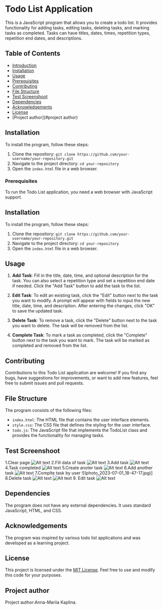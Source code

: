 # Todo List Application

This is a JavaScript program that allows you to create a todo list. It provides functionality for adding tasks, editing tasks, deleting tasks, and marking tasks as completed. Tasks can have titles, dates, times, repetition types, repetition end dates, and descriptions.

## Table of Contents

- [Introduction](#todo-list-application)
- [Installation](#Installation)
- [Usage ](#usage)
- [Prerequisites](#prerequisites)
- [Contributing](#contributing)
- [File Structure](#file-structure)
- [Test Screenshoot](#test-screenshoot)
- [Dependencies](#dependencies)
- [Acknowledgements](#acknowledgements)
- [License](#license)
- [Project author](#project author)


## Installation

To install the program, follow these steps:

1. Clone the repository: `git clone https://github.com/your-username/your-repository.git`
2. Navigate to the project directory: `cd your-repository`
3. Open the `index.html` file in a web browser.


### Prerequisites

To run the Todo List application, you need a web browser with JavaScript support.

## Installation

To install the program, follow these steps:

1. Clone the repository: `git clone https://github.com/your-username/your-repository.git`
2. Navigate to the project directory: `cd your-repository`
3. Open the `index.html` file in a web browser.

## Usage

1. **Add Task**: Fill in the title, date, time, and optional description for the task. You can also select a repetition type and set a repetition end date if needed. Click the "Add Task" button to add the task to the list.

2. **Edit Task**: To edit an existing task, click the "Edit" button next to the task you want to modify. A prompt will appear with fields to input the new title, date, time, and description. After entering the changes, click "OK" to save the updated task.

3. **Delete Task**: To remove a task, click the "Delete" button next to the task you want to delete. The task will be removed from the list.

4. **Complete Task**: To mark a task as completed, click the "Complete" button next to the task you want to mark. The task will be marked as completed and removed from the list.

## Contributing

Contributions to this Todo List application are welcome! If you find any bugs, have suggestions for improvements, or want to add new features, feel free to submit issues and pull requests.


## File Structure

The program consists of the following files:

- `index.html`: The HTML file that contains the user interface elements.
- `style.css`: The CSS file that defines the styling for the user interface.
- `todo.js`: The JavaScript file that implements the TodoList class and provides the functionality for managing tasks.

## Test Screenshoot
1.Clear page 
![Alt text](photo_2023-07-01_18-47-52.jpg)
2.Fill data of task
![Alt text](photo_2023-07-01_18-47-09.jpg)
3.Add task
![Alt text](photo_2023-07-01_18-47-13.jpg)
4.Task completed
![Alt text](photo_2023-07-01_18-47-14.jpg)
5.Create anoter task
![Alt text](photo_2023-07-01_18-47-16.jpg)
6.Add another task
![Alt text](photo_2023-07-01_18-47-17.jpg)
7.Complte task by user 
![(photo_2023-07-01_18-47-17.jpg)]
8.Delete task 
![Alt text](delete1.jpg)
![Alt text](delete2.jpg)
9. Edit task
![Alt text](<edit task.jpg>)


## Dependencies

The program does not have any external dependencies. It uses standard JavaScript, HTML, and CSS.


## Acknowledgements

The program was inspired by various todo list applications and was developed as a learning project.

## License

This project is licensed under the [MIT License](LICENSE). Feel free to use and modify this code for your purposes.

## Project author

Project author:Anna-Mariia Kaplina.

